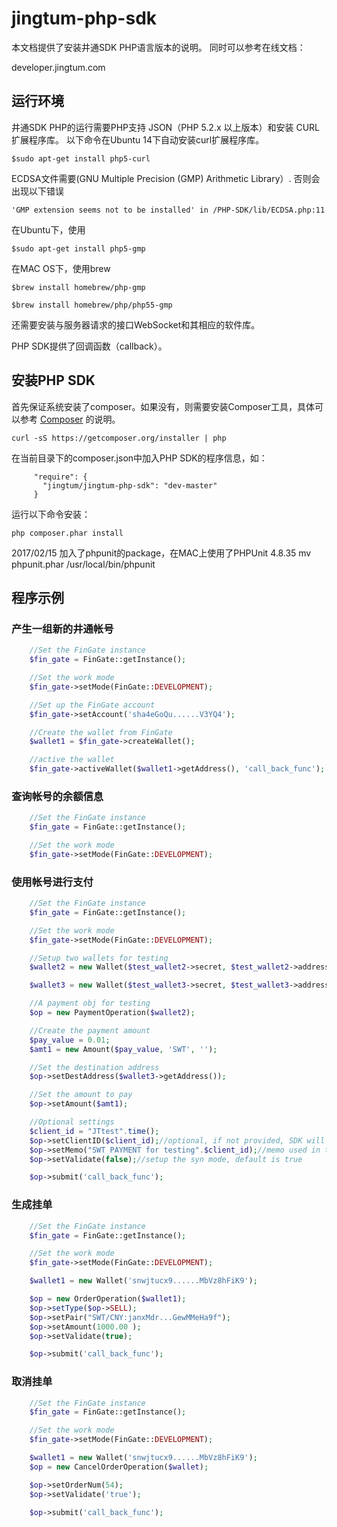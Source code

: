 # jingtum-php-sdk

本文档提供了安装井通SDK PHP语言版本的说明。
同时可以参考在线文档：

developer.jingtum.com

## 运行环境

井通SDK PHP的运行需要PHP支持 JSON（PHP 5.2.x 以上版本）和安装 CURL 扩展程序库。
以下命令在Ubuntu 14下自动安装curl扩展程序库。
```
$sudo apt-get install php5-curl
```

ECDSA文件需要(GNU Multiple Precision (GMP) Arithmetic Library）.
否则会出现以下错误
```
'GMP extension seems not to be installed' in /PHP-SDK/lib/ECDSA.php:11
```

在Ubuntu下，使用
```
$sudo apt-get install php5-gmp
```

在MAC OS下，使用brew
```
$brew install homebrew/php-gmp

$brew install homebrew/php/php55-gmp
```

还需要安装与服务器请求的接口WebSocket和其相应的软件库。

PHP SDK提供了回调函数（callback）。

## 安装PHP SDK

首先保证系统安装了composer。如果没有，则需要安装Composer工具，具体可以参考 
[Composer](https://getcomposer.org/)
的说明。

```
curl -sS https://getcomposer.org/installer | php
```

在当前目录下的composer.json中加入PHP SDK的程序信息，如：

```
     "require": {
       "jingtum/jingtum-php-sdk": "dev-master"
     }
```

运行以下命令安装：
```
php composer.phar install
```

2017/02/15
加入了phpunit的package，在MAC上使用了PHPUnit 4.8.35
mv phpunit.phar /usr/local/bin/phpunit


## 程序示例

### 产生一组新的井通帐号

```php
	//Set the FinGate instance
	$fin_gate = FinGate::getInstance();

	//Set the work mode
	$fin_gate->setMode(FinGate::DEVELOPMENT);

	//Set up the FinGate account 
	$fin_gate->setAccount('sha4eGoQu......V3YQ4');

	//Create the wallet from FinGate
	$wallet1 = $fin_gate->createWallet();

	//active the wallet
	$fin_gate->activeWallet($wallet1->getAddress(), 'call_back_func');

```

### 查询帐号的余额信息
```php
	//Set the FinGate instance
	$fin_gate = FinGate::getInstance();

	//Set the work mode
	$fin_gate->setMode(FinGate::DEVELOPMENT);
```

### 使用帐号进行支付

```php
	//Set the FinGate instance
	$fin_gate = FinGate::getInstance();

	//Set the work mode
	$fin_gate->setMode(FinGate::DEVELOPMENT);

	//Setup two wallets for testing
	$wallet2 = new Wallet($test_wallet2->secret, $test_wallet2->address);

	$wallet3 = new Wallet($test_wallet3->secret, $test_wallet3->address);

	//A payment obj for testing
	$op = new PaymentOperation($wallet2);

	//Create the payment amount
	$pay_value = 0.01;
	$amt1 = new Amount($pay_value, 'SWT', '');

	//Set the destination address
	$op->setDestAddress($wallet3->getAddress());

	//Set the amount to pay
	$op->setAmount($amt1);

	//Optional settings
	$client_id = "JTtest".time();
	$op->setClientID($client_id);//optional, if not provided, SDK will generate an internal one
	$op->setMemo("SWT PAYMENT for testing".$client_id);//memo used in the payment
	$op->setValidate(false);//setup the syn mode, default is true

	$op->submit('call_back_func');

```

### 生成挂单

```php
	//Set the FinGate instance
	$fin_gate = FinGate::getInstance();

	//Set the work mode
	$fin_gate->setMode(FinGate::DEVELOPMENT);

    $wallet1 = new Wallet('snwjtucx9......MbVz8hFiK9');

    $op = new OrderOperation($wallet1);
    $op->setType($op->SELL);
    $op->setPair("SWT/CNY:janxMdr...GewMMeHa9f");
    $op->setAmount(1000.00 );
    $op->setValidate(true);

    $op->submit('call_back_func');
```


### 取消挂单

```php
	//Set the FinGate instance
	$fin_gate = FinGate::getInstance();

	//Set the work mode
	$fin_gate->setMode(FinGate::DEVELOPMENT);

    $wallet1 = new Wallet('snwjtucx9......MbVz8hFiK9');
    $op = new CancelOrderOperation($wallet);

    $op->setOrderNum(54);
    $op->setValidate('true');

    $op->submit('call_back_func');
```
